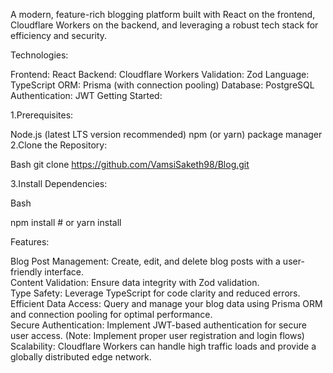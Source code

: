 A modern, feature-rich blogging platform built with React on the frontend, Cloudflare Workers on the backend, and leveraging a robust tech stack for efficiency and security.

Technologies:

Frontend: React
Backend: Cloudflare Workers
Validation: Zod
Language: TypeScript
ORM: Prisma (with connection pooling)
Database: PostgreSQL
Authentication: JWT
Getting Started:

1.Prerequisites:

Node.js (latest LTS version recommended)
npm (or yarn) package manager
2.Clone the Repository:

Bash
git clone https://github.com/VamsiSaketh98/Blog.git

3.Install Dependencies:

Bash

npm install  # or yarn install



Features:

Blog Post Management: Create, edit, and delete blog posts with a user-friendly interface. <br />
Content Validation: Ensure data integrity with Zod validation.<br />
Type Safety: Leverage TypeScript for code clarity and reduced errors.<br />
Efficient Data Access: Query and manage your blog data using Prisma ORM and connection pooling for optimal performance.<br />
Secure Authentication: Implement JWT-based authentication for secure user access. (Note: Implement proper user registration and login flows)<br />
Scalability: Cloudflare Workers can handle high traffic loads and provide a globally distributed edge network.<br />
